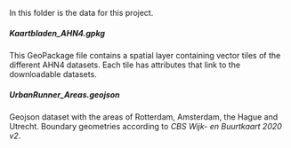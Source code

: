 In this folder is the data for this project.

##### Kaartbladen_AHN4.gpkg
This GeoPackage file contains a spatial layer containing vector tiles of the different AHN4 datasets. Each tile has attributes that link to the downloadable datasets.

##### UrbanRunner_Areas.geojson
Geojson dataset with the areas of Rotterdam, Amsterdam, the Hague and Utrecht. Boundary geometries according to _CBS Wijk- en Buurtkaart 2020 v2_.
